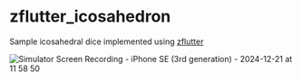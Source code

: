 # zflutter_icosahedron


Sample icosahedral dice implemented using [zflutter](https://github.com/jamesblasco/zflutter)

![Simulator Screen Recording - iPhone SE (3rd generation) - 2024-12-21 at 11 58 50](https://github.com/user-attachments/assets/83a1a049-00a5-4602-8e64-3f6157923c6d)
